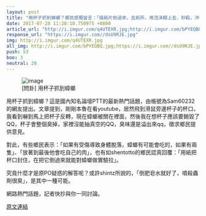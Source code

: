 ```yaml
---
layout: post
title: "用杯子抓到蟑螂？鄉民感慨留言：「插紙片倒過來，去廁所，用泡沫糊上去，秒殺，沖馬桶」。"
date: 2017-07-28 11:28:10.750975 +0800
article_url: "http://i.imgur.com/q4UTEXR.jpg;http://i.imgur.com/bPYEQBQ.jpg"
response_url: "https://i.imgur.com//dsU9RJE.jpg"
img: http://i.imgur.com/q4UTEXR.jpg
all_img: http://i.imgur.com/bPYEQBQ.jpg;https://i.imgur.com//dsU9RJE.jpg
push: 53
boo: 3
neutral: 20
---
```


<figure>
<img src="http://i.imgur.com/q4UTEXR.jpg" alt="image">
<figcaption>
[問卦] 用杯子抓到蟑螂
</figcaption>
</figure>



用杯子抓到蟑螂？這是國內知名論壇PTT的最新熱門話題，由帳號為Sam60232的網友提出。文章提到，剛剛本魯在看youtube，居然飛到滑鼠旁邊杯子的杯口，我看到嚇到馬上把杯子反轉，現在蟑螂被關在裡面，然後我在想杯子應該要銷毀了QQ，杯子會整個臭掉，家裡沒能抽真空的QQ，臭味還是溢出來qq，徵求鄉民提供意見。

對此，有些鄉民表示：「如果有受傷導致身體脫落，蟑螂有可能會吃的，如果有兩隻」、「放著到最後他會吃自己的肉」，也有如shentotto的鄉民認真回覆：「用紙把杯口封住，在把它倒過來就能對蟑螂做實驗拉」。

究竟什麼才是原PO疑惑的解答呢？或許shintz所說的，「倒肥皂水就好了，噴殺蟲劑很臭」，是其中一種可能。

網路熱門話題，記者快抄與你一同討論。

<a href = "https://www.ptt.cc/bbs/Gossiping/M.1501174359.A.46E.html">原文連結</a>

